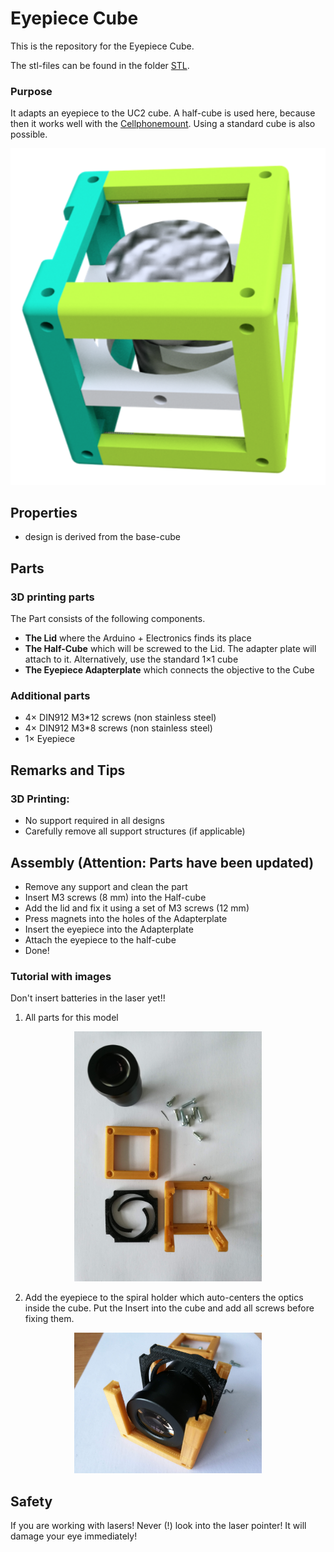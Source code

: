# Eyepiece Cube
This is the repository for the Eyepiece Cube.

The stl-files can be found in the folder [STL](./STL).

### Purpose
It adapts an eyepiece to the UC2 cube. A half-cube is used here, because then it works well with the [Cellphonemount](./CAD/ASSEMBLY_CUBE_Cellphonemount). Using a standard cube is also possible.

<p align="center">
<img src="./IMAGES/Assembly_Cube_Eyepiece_v2.png"
width="1000">
</p>


## Properties
* design is derived from the base-cube

## Parts

### 3D printing parts
The Part consists of the following components.

* **The Lid** where the Arduino + Electronics finds its place
* **The Half-Cube** which will be screwed to the Lid. The adapter plate will attach to it. Alternatively, use the standard 1×1 cube
* **The Eyepiece Adapterplate** which connects the objective to the Cube

### Additional parts
* 4× DIN912 M3*12 screws (non stainless steel)
* 4× DIN912 M3*8 screws (non stainless steel)
* 1× Eyepiece



## Remarks and Tips
### 3D Printing:
* No support required in all designs
* Carefully remove all support structures (if applicable)

## Assembly (Attention: Parts have been updated)
* Remove any support and clean the part
* Insert M3 screws (8 mm) into the Half-cube
* Add the lid and fix it using a set of M3 screws (12 mm)
* Press magnets into the holes of the Adapterplate
* Insert the eyepiece into the Adapterplate
* Attach the eyepiece to the half-cube
* Done!

### Tutorial with images
Don't insert batteries in the laser yet!!

1. All parts for this model
<p align="center">
<img src="./IMAGES/CUBE_EYEPIECE_0.jpg" width="300">
</p>

2. Add the eyepiece to the spiral holder which auto-centers the optics inside the cube. Put the Insert into the cube and add all screws before fixing them.
<p align="center">
<img src="./IMAGES/CUBE_EYEPIECE_1.jpg" width="300">
</p>

## Safety
If you are working with lasers! Never (!) look into the laser pointer! It will damage your eye immediately!
